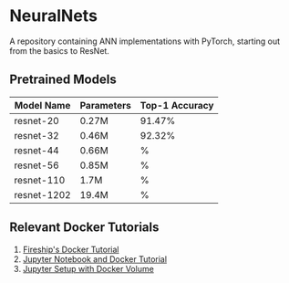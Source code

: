 # NeuralNets

A repository containing ANN implementations with PyTorch, starting out from the basics to ResNet.

## Pretrained Models

| Model Name  | Parameters | Top-1 Accuracy |
|-------------|------------|----------------|
| resnet-20   | 0.27M      | 91.47%         |
| resnet-32   | 0.46M      | 92.32%         |
| resnet-44   | 0.66M      | %              |
| resnet-56   | 0.85M      | %              |
| resnet-110  | 1.7M       | %              |
| resnet-1202 | 19.4M      | %              |

## Relevant Docker Tutorials

1. [Fireship's Docker Tutorial](https://www.youtube.com/watch?v=gAkwW2tuIqE)
2. [Jupyter Notebook and Docker Tutorial](https://www.youtube.com/watch?v=8qcCkifuq0E)
3. [Jupyter Setup with Docker Volume](https://www.youtube.com/watch?v=ajPppaAVXQU)
